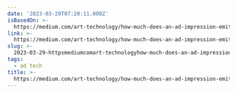 ```yaml
---
date: '2023-03-29T07:20:11.000Z'
isBasedOn: >-
  https://medium.com/art-technology/how-much-does-an-ad-impression-emit-carbon-d31daea57184
link: >-
  https://medium.com/art-technology/how-much-does-an-ad-impression-emit-carbon-d31daea57184
slug: >-
  2023-03-29-httpsmediumcomart-technologyhow-much-does-an-ad-impression-emit-carbon-d31daea57184
tags:
  - ad tech
title: >-
  https://medium.com/art-technology/how-much-does-an-ad-impression-emit-carbon-d31daea57184
---
```


